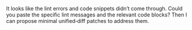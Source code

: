 It looks like the lint errors and code snippets didn’t come through. Could you paste the specific lint messages and the relevant code blocks? Then I can propose minimal unified‑diff patches to address them.